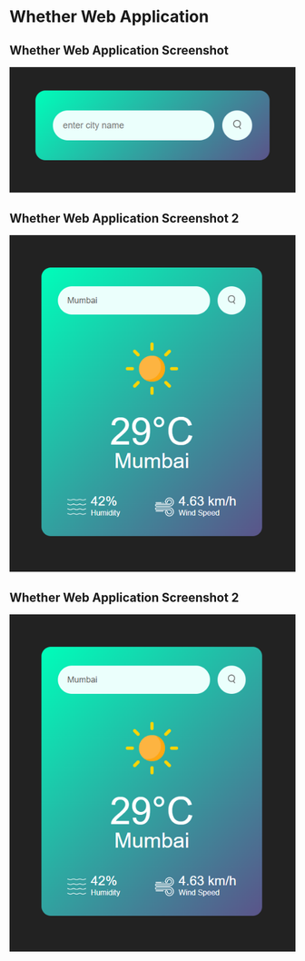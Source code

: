 #  Whether Web Application

## Whether Web Application Screenshot

![Whether Web Application Screenshot](https://raw.githubusercontent.com/Harshit4404/Whether-Web-Application/main/screenshots/Screenshot%202024-01-30%20165905.png)

## Whether Web Application Screenshot 2

![Whether Web Application Screenshot](https://raw.githubusercontent.com/Harshit4404/Whether-Web-Application/main/screenshots/Screenshot%202024-01-30%20165847.png)

## Whether Web Application Screenshot 2

![Whether Web Application Screenshot](https://raw.githubusercontent.com/Harshit4404/Whether-Web-Application/main/screenshots/Screenshot%202024-01-30%20165847.png)

